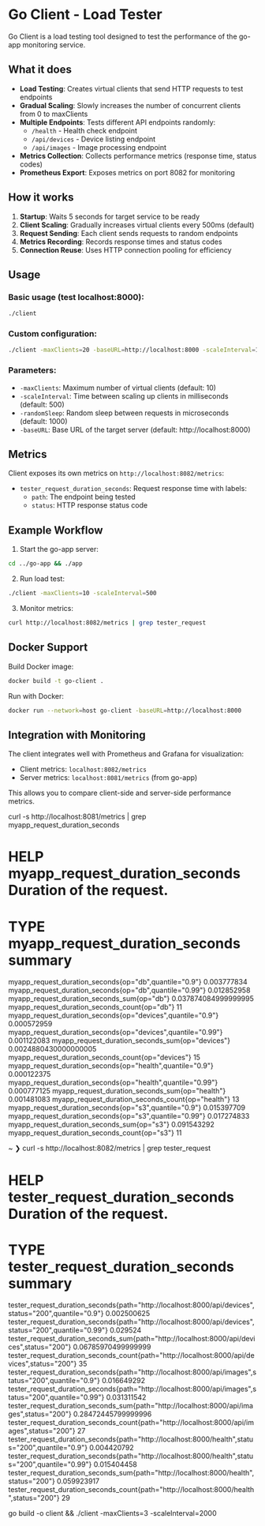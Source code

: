 # Go Client - Load Tester

Go Client is a load testing tool designed to test the performance of the go-app monitoring service.

## What it does

- **Load Testing**: Creates virtual clients that send HTTP requests to test endpoints
- **Gradual Scaling**: Slowly increases the number of concurrent clients from 0 to maxClients
- **Multiple Endpoints**: Tests different API endpoints randomly:
  - `/health` - Health check endpoint
  - `/api/devices` - Device listing endpoint  
  - `/api/images` - Image processing endpoint
- **Metrics Collection**: Collects performance metrics (response time, status codes)
- **Prometheus Export**: Exposes metrics on port 8082 for monitoring

## How it works

1. **Startup**: Waits 5 seconds for target service to be ready
2. **Client Scaling**: Gradually increases virtual clients every 500ms (default)
3. **Request Sending**: Each client sends requests to random endpoints
4. **Metrics Recording**: Records response times and status codes
5. **Connection Reuse**: Uses HTTP connection pooling for efficiency

## Usage

### Basic usage (test localhost:8000):
```bash
./client
```

### Custom configuration:
```bash
./client -maxClients=20 -baseURL=http://localhost:8000 -scaleInterval=1000
```

### Parameters:
- `-maxClients`: Maximum number of virtual clients (default: 10)
- `-scaleInterval`: Time between scaling up clients in milliseconds (default: 500)
- `-randomSleep`: Random sleep between requests in microseconds (default: 1000)
- `-baseURL`: Base URL of the target server (default: http://localhost:8000)

## Metrics

Client exposes its own metrics on `http://localhost:8082/metrics`:

- `tester_request_duration_seconds`: Request response time with labels:
  - `path`: The endpoint being tested
  - `status`: HTTP response status code

## Example Workflow

1. Start the go-app server:
```bash
cd ../go-app && ./app
```

2. Run load test:
```bash
./client -maxClients=10 -scaleInterval=500
```

3. Monitor metrics:
```bash
curl http://localhost:8082/metrics | grep tester_request
```

## Docker Support

Build Docker image:
```bash
docker build -t go-client .
```

Run with Docker:
```bash
docker run --network=host go-client -baseURL=http://localhost:8000
```

## Integration with Monitoring

The client integrates well with Prometheus and Grafana for visualization:
- Client metrics: `localhost:8082/metrics`
- Server metrics: `localhost:8081/metrics` (from go-app)

This allows you to compare client-side and server-side performance metrics.

curl -s http://localhost:8081/metrics | grep myapp_request_duration_seconds
# HELP myapp_request_duration_seconds Duration of the request.
# TYPE myapp_request_duration_seconds summary
myapp_request_duration_seconds{op="db",quantile="0.9"} 0.003777834
myapp_request_duration_seconds{op="db",quantile="0.99"} 0.012852958
myapp_request_duration_seconds_sum{op="db"} 0.037874084999999995
myapp_request_duration_seconds_count{op="db"} 11
myapp_request_duration_seconds{op="devices",quantile="0.9"} 0.000572959
myapp_request_duration_seconds{op="devices",quantile="0.99"} 0.001122083
myapp_request_duration_seconds_sum{op="devices"} 0.0024880430000000005
myapp_request_duration_seconds_count{op="devices"} 15
myapp_request_duration_seconds{op="health",quantile="0.9"} 0.000122375
myapp_request_duration_seconds{op="health",quantile="0.99"} 0.000777125
myapp_request_duration_seconds_sum{op="health"} 0.001481083
myapp_request_duration_seconds_count{op="health"} 13
myapp_request_duration_seconds{op="s3",quantile="0.9"} 0.015397709
myapp_request_duration_seconds{op="s3",quantile="0.99"} 0.017274833
myapp_request_duration_seconds_sum{op="s3"} 0.091543292
myapp_request_duration_seconds_count{op="s3"} 11

~
❯ curl -s http://localhost:8082/metrics | grep tester_request
# HELP tester_request_duration_seconds Duration of the request.
# TYPE tester_request_duration_seconds summary
tester_request_duration_seconds{path="http://localhost:8000/api/devices",status="200",quantile="0.9"} 0.002500625
tester_request_duration_seconds{path="http://localhost:8000/api/devices",status="200",quantile="0.99"} 0.029524
tester_request_duration_seconds_sum{path="http://localhost:8000/api/devices",status="200"} 0.06785970499999999
tester_request_duration_seconds_count{path="http://localhost:8000/api/devices",status="200"} 35
tester_request_duration_seconds{path="http://localhost:8000/api/images",status="200",quantile="0.9"} 0.016649292
tester_request_duration_seconds{path="http://localhost:8000/api/images",status="200",quantile="0.99"} 0.031311542
tester_request_duration_seconds_sum{path="http://localhost:8000/api/images",status="200"} 0.28472445799999996
tester_request_duration_seconds_count{path="http://localhost:8000/api/images",status="200"} 27
tester_request_duration_seconds{path="http://localhost:8000/health",status="200",quantile="0.9"} 0.004420792
tester_request_duration_seconds{path="http://localhost:8000/health",status="200",quantile="0.99"} 0.015404458
tester_request_duration_seconds_sum{path="http://localhost:8000/health",status="200"} 0.059923917
tester_request_duration_seconds_count{path="http://localhost:8000/health",status="200"} 29

go build -o client && ./client -maxClients=3 -scaleInterval=2000
